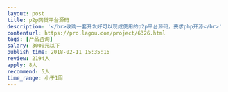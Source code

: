 ```yaml
---                
layout: post       
title: p2p网贷平台源码           
description: '</br>收购一套开发好可以现成使用的p2p平台源码，要求php开源</br>'     
contenturl: https://pro.lagou.com/project/6326.html      
tags: [产品咨询]            
salary: 3000元以下          
publish_time: 2018-02-11 15:35:16         
review: 2194人                   
apply: 8人                   
recommend: 5人                   
time_range: 小于1周              
---                 
```

